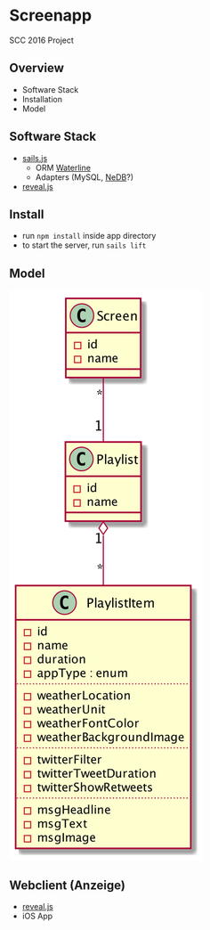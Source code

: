 # Screenapp

SCC 2016 Project

## Overview

* Software Stack
* Installation
* Model

## Software Stack

* [sails.js](http://sailsjs.org)
    * ORM [Waterline](https://github.com/balderdashy/waterline-docs)
    * Adapters (MySQL, [NeDB](https://github.com/louischatriot/nedb)?)
* [reveal.js](http://lab.hakim.se/reveal-js/#/)

## Install

* run `npm install` inside app directory
* to start the server, run `sails lift`

## Model

![uml](plantuml.png)

## Webclient (Anzeige)

* [reveal.js](http://lab.hakim.se/reveal-js/#/)
* iOS App 

